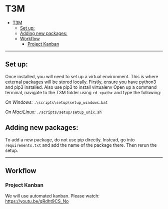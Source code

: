 
# T3M
- [T3M](#t3m)
  - [Set up:](#set-up)
  - [Adding new packages:](#adding-new-packages)
  - [Workflow](#workflow)
    - [Project Kanban](#project-kanban)
---
## Set up:

Once installed, you will need to set up a virtual environment. This is where external packages will be stored locally.
Firstly, ensure you have python3 and pip3 installed. Also use pip3 to install virtualenv
Open up a command terminal, navigate to the T3M folder using ```cd <path>``` and type the following:

*On Windows:*
```.\scripts\setup\setup_windows.bat```

*On Mac/Linux:*
```./scripts/setup/setup_unix.sh```

## Adding new packages:
To add a new package, do not use pip directly. Instead, go into ```requirements.txt``` and add the name of the package there. Then rerun the setup.

---

## Workflow

### Project Kanban
We will use automated kanban. Please watch:
https://youtu.be/qRdht9CS_No

